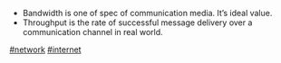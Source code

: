 - Bandwidth is one of spec of communication media. It’s ideal value.
- Throughput is the rate of successful message delivery over a communication channel in real world.

[#network](network) [#internet](internet)
